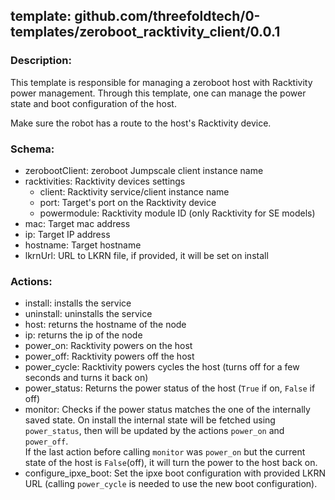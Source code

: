 ## template: github.com/threefoldtech/0-templates/zeroboot_racktivity_client/0.0.1

### Description:

This template is responsible for managing a zeroboot host with Racktivity power management.
Through this template, one can manage the power state and boot configuration of the host.

Make sure the robot has a route to the host's Racktivity device.

### Schema:

- zerobootClient: zeroboot Jumpscale client instance name
- racktivities: Racktivity devices settings
    - client: Racktivity service/client instance name
    - port: Target's port on the Racktivity device
    - powermodule: Racktivity module ID (only Racktivity for SE models)
- mac: Target mac address
- ip: Target IP address
- hostname: Target hostname
- lkrnUrl: URL to LKRN file, if provided, it will be set on install

### Actions:

- install: installs the service
- uninstall: uninstalls the service
- host: returns the hostname of the node
- ip: returns the ip of the node
- power_on: Racktivity powers on the host
- power_off: Racktivity powers off the host
- power_cycle: Racktivity powers cycles the host (turns off for a few seconds and turns it back on)
- power_status: Returns the power status of the host (`True` if on, `False` if off)
- monitor: Checks if the power status matches the one of the internally saved state. On install the internal state will be fetched using `power_status`, then will be updated by the actions `power_on` and `power_off`.  
If the last action before calling `monitor` was `power_on` but the current state of the host is `False`(off), it will turn the  power to the host back on.
- configure_ipxe_boot: Set the ipxe boot configuration with provided LKRN URL (calling `power_cycle` is needed to use the new boot configuration).

